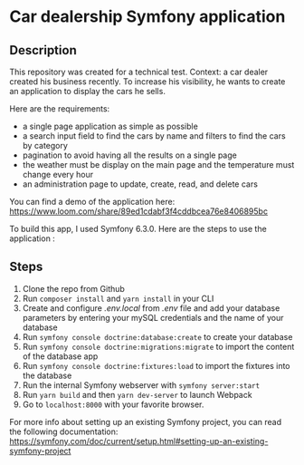 # Car dealership Symfony application

## Description

This repository was created for a technical test.
Context: a car dealer created his business recently. To increase his visibility, he wants to create an application to display the cars he sells. 

Here are the requirements:
- a single page application as simple as possible
- a search input field to find the cars by name and filters to find the cars by category
- pagination to avoid having all the results on a single page
- the weather must be display on the main page and the temperature must change every hour 
- an administration page to update, create, read, and delete cars

You can find a demo of the application here:
https://www.loom.com/share/89ed1cdabf3f4cddbcea76e8406895bc

To build this app, I used Symfony 6.3.0.
Here are the steps to use the application :

## Steps

1. Clone the repo from Github
2. Run `composer install` and `yarn install` in your CLI
3. Create and configure _.env.local_ from _.env_ file and add your database parameters by entering your mySQL credentials and the name of your database
4. Run `symfony console doctrine:database:create` to create your database 
5. Run `symfony console doctrine:migrations:migrate` to import the content of the database app
6. Run `symfony console doctrine:fixtures:load` to import the fixtures into the database
7. Run the internal Symfony webserver with `symfony server:start`
8. Run `yarn build` and then `yarn dev-server` to launch Webpack
8. Go to `localhost:8000` with your favorite browser.

For more info about setting up an existing Symfony project, you can read the following documentation:
https://symfony.com/doc/current/setup.html#setting-up-an-existing-symfony-project